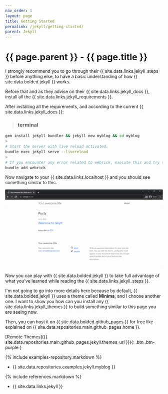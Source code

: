 ```yaml
---
nav_order: 1
layout: page
title: Getting Started
permalink: /jekyll/getting-started/
parent: Jekyll
---
```


# {{ page.parent }} - {{ page.title }}

I strongly recommend you to go through their {{ site.data.links.jekyll_steps }} before anything else, to have a basic understanding of how {{ site.data.bolded.jekyll }} works.

Before that and as they advise on their {{ site.data.links.jekyll_docs }}, install all the  {{ site.data.links.jekyll_requirements }}.

After installing all the requirements, and according to the current {{ site.data.links.jekyll_docs }}:

> ### **terminal**
```bash
gem install jekyll bundler && jekyll new myblog && cd myblog
>
# Start the server with live reload activated.
bundle exec jekyll serve --livereload
>
# If you encounter any error related to webrick, execute this and try to run the server again.
bundle add webrick
```

Now navigate to your {{ site.data.links.localhost }} and you should see something similar to this.

![Jekyll Live - 01](/assets/images/jekyll/jekyll-live-01.png)

Now you can play with {{ site.data.bolded.jekyll }} to take full advantage of what you've learned while reading the {{ site.data.links.jekyll_steps }}.

I'm not going to go into more details here because by default, {{ site.data.bolded.jekyll }} uses a theme called **Minima**, and I choose another one. I want to show you how can you install any {{ site.data.links.jekyll_themes }} to build something similar to this page you are seeing now.

Then, you can host it on {{ site.data.bolded.github_pages }} for free like explained on {{ site.data.repositories.main.github_pages.home }}.

[Remote Themes]({{ site.data.repositories.main.github_pages.jekyll.themes_url }}){: .btn .btn-purple }

{% include examples-repository.markdown %}
- {{ site.data.repositories.examples.jekyll.myblog }}

{% include references.markdown %}

- {{ site.data.links.jekyll }}